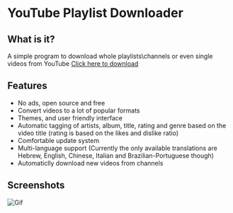 # YouTube Playlist Downloader

## What is it?
A simple program to download whole playlists\channels or even single videos from YouTube
[Click here to download](https://drive.google.com/uc?id=1PUrgasF60loIrgPraEMiBQGV2zxRhZrf&export=download)


## Features
- No ads, open source and free
- Convert videos to a lot of popular formats
- Themes, and user friendly interface
- Automatic tagging of artists, album, title, rating and genre based on the video title (rating is based on the likes and dislike ratio)
- Comfortable update system
- Multi-language support (Currently the only available translations are Hebrew, English, Chinese, Italian and Brazilian-Portuguese though)
- Automaticlly download new videos from channels

## Screenshots
![Gif](https://i.imgur.com/bQw4fVm.gif "Gif")

